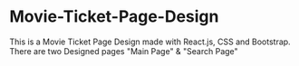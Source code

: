 # Movie-Ticket-Page-Design
This is a Movie Ticket Page Design made with React.js, CSS and Bootstrap. There are two Designed pages "Main Page" &amp; "Search Page"
